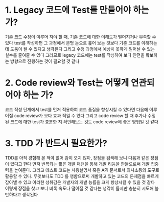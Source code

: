 # 1. Legacy 코드에 Test를 만들어야 하는 가?
기존 코드 수정이 이루어 져야 할 때, 기존 코드에 대한 이해도가 떨어지거나 부족할 수 있다
test를 작성하면 그 과정에서 분명 눈으로 훑어 보는 것보다 기존 코드를 이해하는데 도움이 될 수 있다고 생각된다
그리고 수정 과정에서 예상치 못하게 일어날 수 있는 실수를 줄여줄 수 있다 
그러므로 legacy 코드에는 test를 작성하여 보다 안전을 확보하는 방향으로 진행하는 것이 필요할 것 같다  
 
# 2. Code review와 Test는 어떻게 연관되어야 하는 가?
코드 작성 단계에서 test를 먼저 적용하여 코드 품질을 향상시킬 수 있다면 다음에 이루어질 code review가 보다 효과 적일 수 있다
그리고 code review 할 때 추가나 수정된 코드에 대한 test가 충분한 지 확인해보는 것도 code review에 좋은 방법일 것 같다

# 3. TDD 가 반드시 필요한가?
TDD를 아직 경험해 본 적이 없어 감이 오지 않아, 장점을 검색해 보니 다음과 같은 장점이 있다고 한다
먼저 반복되는 짧은 개발 패턴을 통해 개발 리듬을 만듦으로써 개발 집중력을 높여준다.
그리고 테스트 코드는 사용설명서 혹은 API 문서로서 의사소통의 도구로 활용할 수 있다.
무엇보다도 TDD 를 행함으로써 개발하고 있는 코드의 문제점을 빠르게 잡아낼 수 있고
이러한 성취감은 개발자의 개발 능률을 크게 향상시킬 수 있을 것 같다
이렇게 장점을 찾고 보니 비록 속도나 떨어질 것 같다는 생각이 들지만 충분히 시도해 볼만하다고 생각된다
